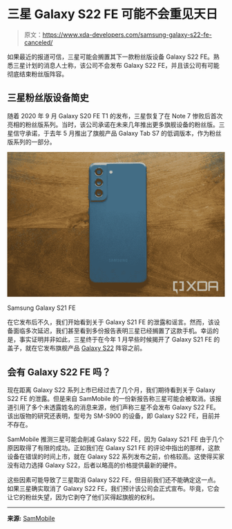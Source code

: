 # 三星 Galaxy S22 FE 可能不会重见天日

> 原文：<https://www.xda-developers.com/samsung-galaxy-s22-fe-canceled/>

如果最近的报道可信，三星可能会搁置其下一款粉丝版设备 Galaxy S22 FE。熟悉三星计划的消息人士称，该公司不会发布 Galaxy S22 FE，并且该公司有可能彻底结束粉丝版阵容。

## 三星粉丝版设备简史

随着 2020 年 9 月 Galaxy S20 FE T1 的发布，三星恢复了在 Note 7 惨败后首次亮相的粉丝版系列。当时，该公司承诺在未来几年推出更多旗舰设备的粉丝版。三星信守承诺，于去年 5 月推出了旗舰产品 Galaxy Tab S7 的低调版本，作为粉丝版系列的一部分。

 <picture>![Galaxy S21 FE on wooden table.](img/ea538f3788ad8582e070c4011b098734.png)</picture> 

Samsung Galaxy S21 FE

在它发布后不久，我们开始看到关于 Galaxy S21 FE 的泄露和谣言。然而，该设备面临多次延迟，我们甚至看到多份报告表明三星已经搁置了这款手机。幸运的是，事实证明并非如此，三星终于在今年 1 月早些时候揭开了 Galaxy S21 FE 的盖子，就在它发布旗舰产品 [Galaxy S22](https://www.xda-developers.com/samsung-galaxy-s22-review/) 阵容之前。

## 会有 Galaxy S22 FE 吗？

现在距离 Galaxy S22 系列上市已经过去了几个月，我们期待看到关于 Galaxy S22 FE 的泄露。但是来自 SamMobile 的一份新报告称三星可能会被取消。该报道引用了多个未透露姓名的消息来源，他们声称三星不会发布 Galaxy S22 FE。该出版物的研究还表明，型号为 SM-S900 的设备，即 Galaxy S22 FE，目前并不存在。

SamMobile 推测三星可能会削减 Galaxy S22 FE，因为 Galaxy S21 FE 由于几个原因取得了有限的成功。正如我们在 Galaxy S21 FE 的评论中指出的那样，这款设备在错误的时间上市，就在 Galaxy S22 系列发布之前，价格较高。这使得买家没有动力选择 Galaxy S22，后者以略高的价格提供最新的硬件。

这些因素可能导致了三星取消 Galaxy S22 FE，但目前我们还不能确定这一点。如果三星确实取消了 Galaxy S22 FE，我们预计该公司会正式宣布。毕竟，它会让它的粉丝失望，因为它剥夺了他们买得起旗舰的权利。

* * *

**来源:** [SamMobile](https://www.sammobile.com/news/exclusive-samsung-galaxy-s22-fe-may-end-up-being-cancelled/)